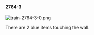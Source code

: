 #### 2764-3
![train-2764-3-0.png](https://github.com/lil-lab/nlvr/raw/master/nlvr/train/images/66/train-2764-3-0.png "train-2764-3-0.png")

There are 2 blue items touching the wall.